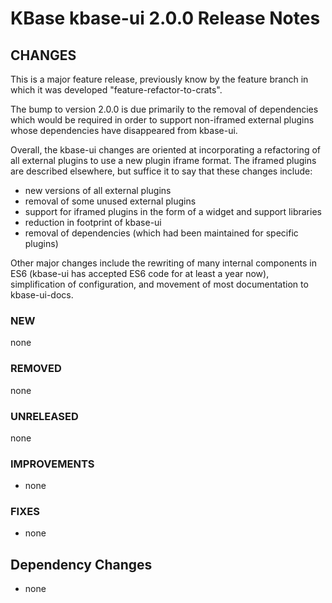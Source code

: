 # KBase kbase-ui 2.0.0 Release Notes

## CHANGES

This is a major feature release, previously know by the feature branch in which it was developed "feature-refactor-to-crats".

The bump to version 2.0.0 is due primarily to the removal of dependencies which would be required in order to support non-iframed external plugins whose dependencies have disappeared from kbase-ui.

Overall, the kbase-ui changes are oriented at incorporating a refactoring of all external plugins to use a new plugin iframe format. The iframed plugins are described elsewhere, but suffice it to say that these changes include:

- new versions of all external plugins
- removal of some unused external plugins
- support for iframed plugins in the form of a widget and support libraries
- reduction in footprint of kbase-ui
- removal of dependencies (which had been maintained for specific plugins)

Other major changes include the rewriting of many internal components in ES6 (kbase-ui has accepted ES6 code for at least a year now), simplification of configuration, and movement of most documentation to kbase-ui-docs.


### NEW

none

### REMOVED

none

### UNRELEASED

none

### IMPROVEMENTS

- none

### FIXES

- none

## Dependency Changes

- none
